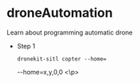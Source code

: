 # droneAutomation
Learn about programming automatic drone 

- Step 1

  ```
  dronekit-sitl copter --home=
  ```
  
  <p> --home=x,y,0,0 <\p>
